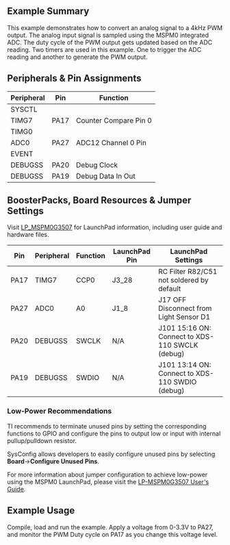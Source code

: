 ## Example Summary

This example demonstrates how to convert an analog signal to a 4kHz PWM output. The analog input signal is sampled using the MSPM0 integrated ADC. The duty cycle of the PWM output gets updated based on the ADC reading. Two timers are used in this example. One to trigger the ADC reading and another to generate the PWM output.

## Peripherals & Pin Assignments

| Peripheral | Pin | Function |
| --- | --- | --- |
| SYSCTL |  |  |
| TIMG7 | PA17 | Counter Compare Pin 0 |
| TIMG0 |  |  |
| ADC0 | PA27 | ADC12 Channel 0 Pin |
| EVENT |  |  |
| DEBUGSS | PA20 | Debug Clock |
| DEBUGSS | PA19 | Debug Data In Out |

## BoosterPacks, Board Resources & Jumper Settings

Visit [LP_MSPM0G3507](https://www.ti.com/tool/LP-MSPM0G3507) for LaunchPad information, including user guide and hardware files.

| Pin | Peripheral | Function | LaunchPad Pin | LaunchPad Settings |
| --- | --- | --- | --- | --- |
| PA17 | TIMG7 | CCP0 | J3_28 | RC Filter R82/C51 not soldered by default |
| PA27 | ADC0 | A0 | J1_8 | J17 OFF Disconnect from Light Sensor D1 |
| PA20 | DEBUGSS | SWCLK | N/A | J101 15:16 ON: Connect to XDS-110 SWCLK (debug) |
| PA19 | DEBUGSS | SWDIO | N/A | J101 13:14 ON: Connect to XDS-110 SWDIO (debug) |

### Low-Power Recommendations
TI recommends to terminate unused pins by setting the corresponding functions to
GPIO and configure the pins to output low or input with internal
pullup/pulldown resistor.

SysConfig allows developers to easily configure unused pins by selecting **Board**→**Configure Unused Pins**.

For more information about jumper configuration to achieve low-power using the
MSPM0 LaunchPad, please visit the [LP-MSPM0G3507 User's Guide](https://www.ti.com/lit/slau846).

## Example Usage

Compile, load and run the example. Apply a voltage from 0-3.3V to PA27, and monitor the PWM Duty cycle on PA17 as you change this voltage level.